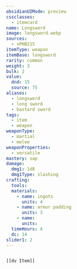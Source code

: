 ```yaml
---
obsidianUIMode: preview
cssclasses:
  - itemcard
name: Longsword
image: longsword.webp
sources:
  - xPHB215
itemType: weapon
itemBase: longsword
rarity: common
weight: 3
bulk: 2
value:
  dnd: 15
  source: 75
aliases:
  - longsword
  - long sword
  - bastard sword
tags:
  - item
  - weapon
weaponType:
  - martial
  - melee
weaponProperties:
  - versatile
mastery: sap
damage:
  dmg1: 1d8
  dmg1Type: slashing
crafting:
  tools: 
  materials:
    - name: ingots
      units: 4
    - name: armor padding
      units: 3
    - name: 
      units: 
  timeHours: 4
  dc: 14
slider1: 2
---
```


```meta-bind-embed

[[dv Item]]

```